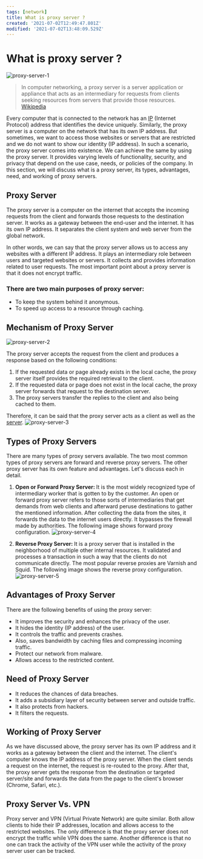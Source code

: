 ```yaml
---
tags: [network]
title: What is proxy server ?
created: '2021-07-02T12:49:47.801Z'
modified: '2021-07-02T13:48:09.529Z'
---
```


# What is proxy server ?

![proxy-server-1](/images/proxy-server-1.png)

> In computer networking, a proxy server is a server application or appliance that acts as an intermediary for requests from clients seeking resources from servers that provide those resources. [Wikipedia](https://en.wikipedia.org/wiki/Proxy_server)


Every computer that is connected to the network has an [IP](https://milad-ezzat.vercel.app/posts/what-is-ip-address) (Internet Protocol) address that identifies the device uniquely. Similarly, the proxy server is a computer on the network that has its own IP address. But sometimes, we want to access those websites or servers that are restricted and we do not want to show our identity (IP address). In such a scenario, the proxy server comes into existence. We can achieve the same by using the proxy server. It provides varying levels of functionality, security, and privacy that depend on the use case, needs, or policies of the company. In this section, we will discuss what is a proxy server, its types, advantages, need, and working of proxy servers.


## Proxy Server

The proxy server is a computer on the internet that accepts the incoming requests from the client and forwards those requests to the destination server. It works as a gateway between the end-user and the internet. It has its own IP address. It separates the client system and web server from the global network.

In other words, we can say that the proxy server allows us to access any websites with a different IP address. It plays an intermediary role between users and targeted websites or servers. It collects and provides information related to user requests. The most important point about a proxy server is that it does not encrypt traffic.

### There are two main purposes of proxy server:
  - To keep the system behind it anonymous.
  - To speed up access to a resource through caching.

## Mechanism of Proxy Server

![proxy-server-2](/images/proxy-server-2.jpeg)

The proxy server accepts the request from the client and produces a response based on the following conditions:

1. If the requested data or page already exists in the local cache, the proxy server itself provides the required retrieval to the client.
2. If the requested data or page does not exist in the local cache, the proxy server forwards that request to the destination server.
3. The proxy servers transfer the replies to the client and also being cached to them.

Therefore, it can be said that the proxy server acts as a client as well as the [server](https://milad-ezzat.vercel.app/posts/what-is-a-server).
![proxy-server-3](/images/proxy-server-3.png)


## Types of Proxy Servers

There are many types of proxy servers available. The two most common types of proxy servers are forward and reverse proxy servers. The other proxy server has its own feature and advantages. Let's discuss each in detail.

1. <strong> Open or Forward Proxy Server: </strong> It is the most widely recognized type of intermediary worker that is gotten to by the customer. An open or forward proxy server refers to those sorts of intermediaries that get demands from web clients and afterward peruse destinations to gather the mentioned information. After collecting the data from the sites, it forwards the data to the internet users directly. It bypasses the firewall made by authorities. The following image shows forward proxy configuration.
![proxy-server-4](/images/proxy-server-4.jpg)

2. <strong> Reverse Proxy Server: </strong> It is a proxy server that is installed in the neighborhood of multiple other internal resources. It validated and processes a transaction in such a way that the clients do not communicate directly. The most popular reverse proxies are Varnish and Squid. The following image shows the reverse proxy configuration.
![proxy-server-5](/images/proxy-server-5.jpg)

## Advantages of Proxy Server

There are the following benefits of using the proxy server:

  - It improves the security and enhances the privacy of the user.
  - It hides the identity (IP address) of the user.
  - It controls the traffic and prevents crashes.
  - Also, saves bandwidth by caching files and compressing incoming traffic.
  - Protect our network from malware.
  - Allows access to the restricted content.

## Need of Proxy Server

  - It reduces the chances of data breaches.
  - It adds a subsidiary layer of security between server and outside traffic.
  - It also protects from hackers.
  - It filters the requests.

## Working of Proxy Server

As we have discussed above, the proxy server has its own IP address and it works as a gateway between the client and the internet. The client's computer knows the IP address of the proxy server. When the client sends a request on the internet, the request is re-routed to the proxy. After that, the proxy server gets the response from the destination or targeted server/site and forwards the data from the page to the client's browser (Chrome, Safari, etc.).

## Proxy Server Vs. VPN

Proxy server and VPN (Virtual Private Network) are quite similar. Both allow clients to hide their IP addresses, location and allows access to the restricted websites. The only difference is that the proxy server does not encrypt the traffic while VPN does the same. Another difference is that no one can track the activity of the VPN user while the activity of the proxy server user can be tracked.
  

